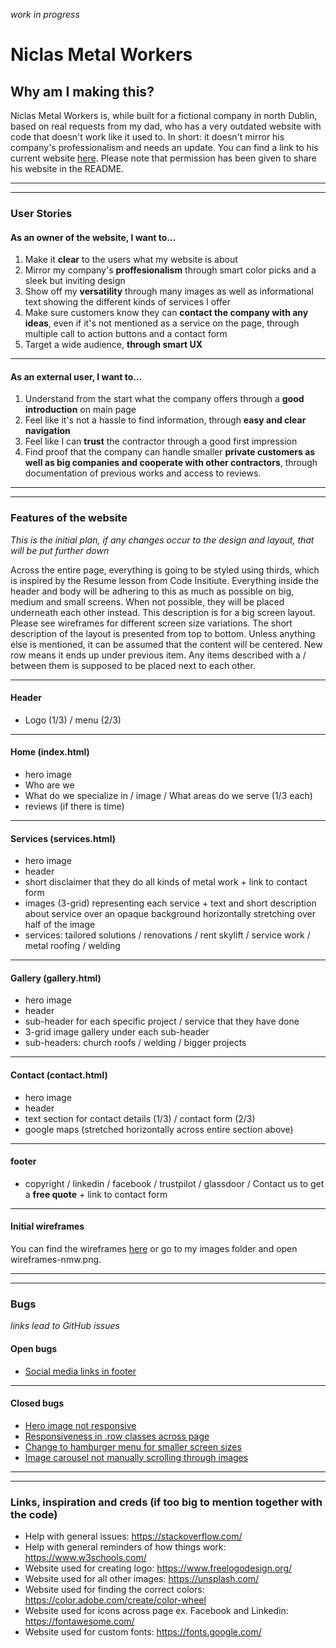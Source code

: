 *work in progress*

# Niclas Metal Workers

## Why am I making this?

Niclas Metal Workers is, while built for a fictional company in north Dublin, based on real requests from my dad, who has a very outdated website with code that doesn't work like it used to. 
In short: it doesn't mirror his company's professionalism and needs an update. You can find a link to his current website [here](http://plat-niclas.com/).
Please note that permission has been given to share his website in the README.

<hr>
<hr>

### User Stories

#### As an owner of the website, I want to...

1. Make it **clear** to the users what my website is about
2. Mirror my company's **proffesionalism** through smart color picks and a sleek but inviting design 
3. Show off my **versatility** through many images as well as informational text showing the different kinds of services I offer
4. Make sure customers know they can **contact the company with any ideas**, even if it's not mentioned as a service on the page, through multiple call to action buttons and a contact form
5. Target a wide audience, **through smart UX**

<hr>

#### As an external user, I want to...

1. Understand from the start what the company offers through a **good introduction** on main page
2. Feel like it's not a hassle to find information, through **easy and clear navigation**
3. Feel like I can **trust** the contractor through a good first impression
4. Find proof that the company can handle smaller **private customers as well as big companies and cooperate with other contractors**, through documentation of previous works and access to reviews. 

<hr>
<hr>

### Features of the website
*This is the initial plan, if any changes occur to the design and layout, that will be put further down*

Across the entire page, everything is going to be styled using thirds, which is inspired by the Resume lesson from Code Insitiute.
Everything inside the header and body will be adhering to this as much as possible on big, medium and small screens. 
When not possible, they will be placed underneath each other instead.
This description is for a big screen layout. Please see wireframes for different screen size variations.
The short description of the layout is presented from top to bottom. 
Unless anything else is mentioned, it can be assumed that the content will be centered.
New row means it ends up under previous item. Any items described with a / between them is supposed to be placed next to each other.

<hr>

#### Header 

* Logo (1/3) / menu (2/3)

<hr>

#### Home (index.html)

* hero image
* Who are we
* What do we specialize in / image / What areas do we serve (1/3 each) 
* reviews (if there is time)

<hr>

#### Services (services.html)

* hero image
* header
* short disclaimer that they do all kinds of metal work + link to contact form
* images (3-grid) representing each service + text and short description about service over an opaque background horizontally stretching over half of the image
* services: tailored solutions / renovations / rent skylift / service work / metal roofing / welding 

<hr>

#### Gallery (gallery.html) 

* hero image
* header
* sub-header for each specific project / service that they have done
* 3-grid image gallery under each sub-header
* sub-headers: church roofs / welding / bigger projects

<hr>

#### Contact (contact.html)

* hero image 
* header
* text section for contact details (1/3) / contact form (2/3)
* google maps (stretched horizontally across entire section above)

<hr>

#### footer 

* copyright / linkedin / facebook / trustpilot / glassdoor / Contact us to get a **free quote** + link to contact form

<hr>

#### Initial wireframes

You can find the wireframes [here](https://github.com/JuliaByl/ms1-niclas-metal-workers/blob/master/images/wireframes-nmw.png) or go to my images folder and open wireframes-nmw.png.

<hr>
<hr>

### Bugs
*links lead to GitHub issues*

#### Open bugs

* [Social media links in footer](https://github.com/JuliaByl/ms1-niclas-metal-workers/issues/2#issue-849860726)

<hr>

#### Closed bugs

* [Hero image not responsive](https://github.com/JuliaByl/ms1-niclas-metal-workers/issues/3#issue-849861675)
* [Responsiveness in .row classes across page](https://github.com/JuliaByl/ms1-niclas-metal-workers/issues/4#issue-849863493)
* [Change to hamburger menu for smaller screen sizes](https://github.com/JuliaByl/ms1-niclas-metal-workers/issues/5#issue-849864242)
* [Image carousel not manually scrolling through images](https://github.com/JuliaByl/ms1-niclas-metal-workers/issues/6#issue-849866242)

<hr>
<hr>

### Links, inspiration and creds (if too big to mention together with the code)

* Help with general issues: https://stackoverflow.com/
* Help with general reminders of how things work: https://www.w3schools.com/
* Website used for creating logo: https://www.freelogodesign.org/
* Website used for all other images: https://unsplash.com/
* Website used for finding the correct colors: https://color.adobe.com/create/color-wheel
* Website used for icons across page ex. Facebook and Linkedin: https://fontawesome.com/
* Website used for custom fonts: https://fonts.google.com/



